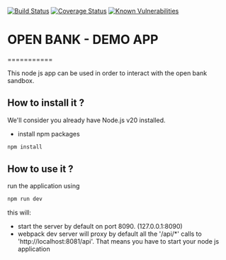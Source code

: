 [![Build Status](https://travis-ci.com/OpenBanking-BNPPF/demo-app-psd2-spa.svg?branch=master)](https://travis-ci.com/github/OpenBanking-BNPPF/demo-app-psd2-spa)
[![Coverage Status](https://coveralls.io/repos/github/OpenBanking-BNPPF/demo-app-psd2-spa/badge.svg?branch=master)](https://coveralls.io/github/OpenBanking-BNPPF/demo-app-psd2-spa)
[![Known Vulnerabilities](https://snyk.io/test/github/OpenBanking-BNPPF/demo-app-psd2-spa/badge.svg)](https://snyk.io/test/github/OpenBanking-BNPPF/demo-app-psd2-spa)

# OPEN BANK - DEMO APP
===========

This node js app can be used in order to interact with the open bank sandbox.

## How to install it ?

We'll consider you already have Node.js v20 installed.  

- install npm packages

```bash
npm install 
```
## How to use it ?
run the application using
```bash
npm run dev
```
this will:
- start the server by default on port 8090. (127.0.0.1:8090)
- webpack dev server will proxy by default all the '/api/*' calls to 'http://localhost:8081/api'. 
That means you have to start your node js application
